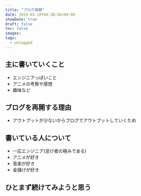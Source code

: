 ```yaml
---
title: "ブログ再開"
date: 2019-03-10T04:38:56+09:00
showDate: true
draft: false
toc: false
images:
tags:
  - untagged
---
```


## 主に書いていくこと

- エンジニアっぽいこと
- アニメの考察や感想
- 趣味など

## ブログを再開する理由

- アウトプットが少ないからブログでアウトプットしていくため

## 書いている人について

- 一応エンジニア(怠け者の極みである)
- アニメが好き
- 音楽が好き
- 金儲けが好き

## ひとまず続けてみようと思う
